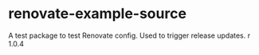 # renovate-example-source
A test package to test Renovate config. Used to trigger release updates.
r 1.0.4
